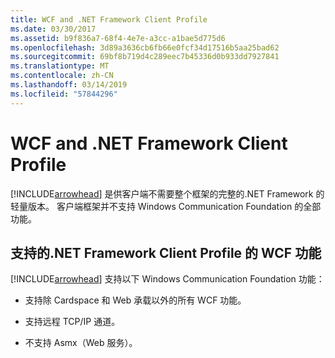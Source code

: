```yaml
---
title: WCF and .NET Framework Client Profile
ms.date: 03/30/2017
ms.assetid: b9f836a7-68f4-4e7e-a3cc-a1bae5d775d6
ms.openlocfilehash: 3d89a3636cb6fb66e0fcf34d17516b5aa25bad62
ms.sourcegitcommit: 69bf8b719d4c289eec7b45336d0b933dd7927841
ms.translationtype: MT
ms.contentlocale: zh-CN
ms.lasthandoff: 03/14/2019
ms.locfileid: "57844296"
---
```

# <a name="wcf-and-net-framework-client-profile"></a>WCF and .NET Framework Client Profile
[!INCLUDE[arrowhead](../../../includes/arrowhead-md.md)] 是供客户端不需要整个框架的完整的.NET Framework 的轻量版本。 客户端框架并不支持 Windows Communication Foundation 的全部功能。  
  
## <a name="wcf-features-supported-by-the-net-framework-client-profile"></a>支持的.NET Framework Client Profile 的 WCF 功能  
 [!INCLUDE[arrowhead](../../../includes/arrowhead-md.md)] 支持以下 Windows Communication Foundation 功能：  
  
-   支持除 Cardspace 和 Web 承载以外的所有 WCF 功能。  
  
-   支持远程 TCP/IP 通道。  
  
-   不支持 Asmx（Web 服务）。
